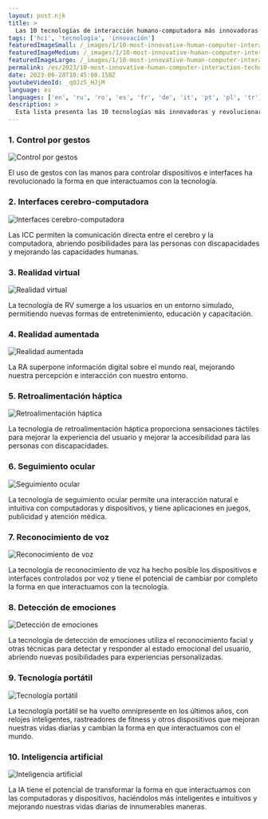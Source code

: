 ```yaml
---
layout: post.njk
title: >
  Las 10 tecnologías de interacción humano-computadora más innovadoras
tags: ['hci', 'tecnología', 'innovación']
featuredImageSmall: /_images/1/10-most-innovative-human-computer-interaction-technologies-cover-es-small.webp
featuredImageMedium: /_images/1/10-most-innovative-human-computer-interaction-technologies-cover-es-medium.webp
featuredImageLarge: /_images/1/10-most-innovative-human-computer-interaction-technologies-cover-es-large.webp
permalink: /es/2023/10-most-innovative-human-computer-interaction-technologies.html
date: 2023-06-28T18:45:08.158Z
youtubeVideoId: _qOJz5_HJjM
language: es
languages: ['en', 'ru', 'ro', 'es', 'fr', 'de', 'it', 'pt', 'pl', 'tr']
description: >
  Esta lista presenta las 10 tecnologías más innovadoras y revolucionarias en el campo de la interacción humano-computadora.
---
```


### 1. Control por gestos

![Control por gestos](/_images/2/28590a05a16371605f81a4930c9c7f6c-medium.webp)

El uso de gestos con las manos para controlar dispositivos e interfaces ha revolucionado la forma en que interactuamos con la tecnología.

### 2. Interfaces cerebro-computadora

![Interfaces cerebro-computadora](/_images/d/dc03c4424c84c4d8350cf938dbe4f941-medium.webp)

Las ICC permiten la comunicación directa entre el cerebro y la computadora, abriendo posibilidades para las personas con discapacidades y mejorando las capacidades humanas.

### 3. Realidad virtual

![Realidad virtual](/_images/6/6b76f45a78e7885422bedff929b21e73-medium.webp)

La tecnología de RV sumerge a los usuarios en un entorno simulado, permitiendo nuevas formas de entretenimiento, educación y capacitación.

### 4. Realidad aumentada

![Realidad aumentada](/_images/1/108c611a10653bd2b3aec1205bf3c3c5-medium.webp)

La RA superpone información digital sobre el mundo real, mejorando nuestra percepción e interacción con nuestro entorno.

### 5. Retroalimentación háptica

![Retroalimentación háptica](/_images/8/8f606579ee311c7f6593c83aaaa01cfc-medium.webp)

La tecnología de retroalimentación háptica proporciona sensaciones táctiles para mejorar la experiencia del usuario y mejorar la accesibilidad para las personas con discapacidades.

### 6. Seguimiento ocular

![Seguimiento ocular](/_images/b/be96b0863ac26bf9aff7cedf87a20238-medium.webp)

La tecnología de seguimiento ocular permite una interacción natural e intuitiva con computadoras y dispositivos, y tiene aplicaciones en juegos, publicidad y atención médica.

### 7. Reconocimiento de voz

![Reconocimiento de voz](/_images/a/a4ff773343c002509066547e8669503d-medium.webp)

La tecnología de reconocimiento de voz ha hecho posible los dispositivos e interfaces controlados por voz y tiene el potencial de cambiar por completo la forma en que interactuamos con la tecnología.

### 8. Detección de emociones

![Detección de emociones](/_images/8/88b97ca1cc173c272fccbe945f6f567f-medium.webp)

La tecnología de detección de emociones utiliza el reconocimiento facial y otras técnicas para detectar y responder al estado emocional del usuario, abriendo nuevas posibilidades para experiencias personalizadas.

### 9. Tecnología portátil

![Tecnología portátil](/_images/4/40e4818dc66241302925f1f96b29b655-medium.webp)

La tecnología portátil se ha vuelto omnipresente en los últimos años, con relojes inteligentes, rastreadores de fitness y otros dispositivos que mejoran nuestras vidas diarias y cambian la forma en que interactuamos con el mundo.

### 10. Inteligencia artificial

![Inteligencia artificial](/_images/3/3ed6254404cb7f7d18896b3322a6e41e-medium.webp)

La IA tiene el potencial de transformar la forma en que interactuamos con las computadoras y dispositivos, haciéndolos más inteligentes e intuitivos y mejorando nuestras vidas diarias de innumerables maneras.

